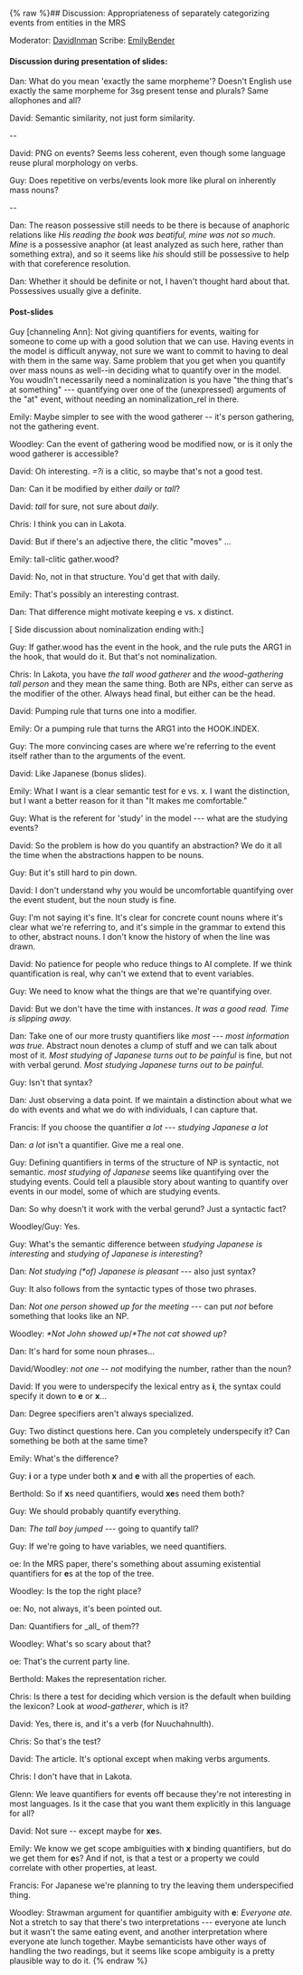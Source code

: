 {% raw %}## Discussion: Appropriateness of separately categorizing events from entities in the MRS

Moderator: [DavidInman](/DavidInman) Scribe: [EmilyBender](https://blog.inductorsoftware.com/docsproto/summits/EmilyBender)

#### Discussion during presentation of slides:

Dan: What do you mean 'exactly the same morpheme'? Doesn't English use
exactly the same morpheme for 3sg present tense and plurals? Same
allophones and all?

David: Semantic similarity, not just form similarity.

--

David: PNG on events? Seems less coherent, even though some language
reuse plural morphology on verbs.

Guy: Does repetitive on verbs/events look more like plural on inherently
mass nouns?

--

Dan: The reason possessive still needs to be there is because of
anaphoric relations like *His reading the book was beatiful, mine was
not so much*. *Mine* is a possessive anaphor (at least analyzed as such
here, rather than something extra), and so it seems like *his* should
still be possessive to help with that coreference resolution.

Dan: Whether it should be definite or not, I haven't thought hard about
that. Possessives usually give a definite.

#### Post-slides

Guy \[channeling Ann\]: Not giving quantifiers for events, waiting for
someone to come up with a good solution that we can use. Having events
in the model is difficult anyway, not sure we want to commit to having
to deal with them in the same way. Same problem that you get when you
quantify over mass nouns as well--in deciding what to quantify over in
the model. You woudln't necessarily need a nominalization is you have
"the thing that's at something" --- quantifying over one of the
(unexpressed) arguments of the "at" event, without needing an
nominalization\_rel in there.

Emily: Maybe simpler to see with the wood gatherer -- it's person
gathering, not the gathering event.

Woodley: Can the event of gathering wood be modified now, or is it only
the wood gatherer is accessible?

David: Oh interesting. *=?i* is a clitic, so maybe that's not a good
test.

Dan: Can it be modified by either *daily* or *tall*?

David: *tall* for sure, not sure about *daily*.

Chris: I think you can in Lakota.

David: But if there's an adjective there, the clitic "moves" ...

Emily: tall-clitic gather.wood?

David: No, not in that structure. You'd get that with daily.

Emily: That's possibly an interesting contrast.

Dan: That difference might motivate keeping e vs. x distinct.

\[ Side discussion about nominalization ending with:\]

Guy: If gather.wood has the event in the hook, and the rule puts the
ARG1 in the hook, that would do it. But that's not nominalization.

Chris: In Lakota, you have *the tall wood gatherer* and *the
wood-gathering tall person* and they mean the same thing. Both are NPs,
either can serve as the modifier of the other. Always head final, but
either can be the head.

David: Pumping rule that turns one into a modifier.

Emily: Or a pumping rule that turns the ARG1 into the HOOK.INDEX.

Guy: The more convincing cases are where we're referring to the event
itself rather than to the arguments of the event.

David: Like Japanese (bonus slides).

Emily: What I want is a clear semantic test for e vs. x. I want the
distinction, but I want a better reason for it than "It makes me
comfortable."

Guy: What is the referent for 'study' in the model --- what are the
studying events?

David: So the problem is how do you quantify an abstraction? We do it
all the time when the abstractions happen to be nouns.

Guy: But it's still hard to pin down.

David: I don't understand why you would be uncomfortable quantifying
over the event student, but the noun study is fine.

Guy: I'm not saying it's fine. It's clear for concrete count nouns where
it's clear what we're referring to, and it's simple in the grammar to
extend this to other, abstract nouns. I don't know the history of when
the line was drawn.

David: No patience for people who reduce things to AI complete. If we
think quantification is real, why can't we extend that to event
variables.

Guy: We need to know what the things are that we're quantifying over.

David: But we don't have the time with instances. *It was a good read.*
*Time is slipping away.*

Dan: Take one of our more trusty quantifiers like *most* --- *most
information was true*. Abstract noun denotes a clump of stuff and we can
talk about most of it. *Most studying of Japanese turns out to be
painful* is fine, but not with verbal gerund. *Most studying Japanese
turns out to be painful.*

Guy: Isn't that syntax?

Dan: Just observing a data point. If we maintain a distinction about
what we do with events and what we do with individuals, I can capture
that.

Francis: If you choose the quantifier *a lot* --- *studying Japanese a
lot*

Dan: *a lot* isn't a quantifier. Give me a real one.

Guy: Defining quantifiers in terms of the structure of NP is syntactic,
not semantic. *most studying of Japanese* seems like quantifying over
the studying events. Could tell a plausible story about wanting to
quantify over events in our model, some of which are studying events.

Dan: So why doesn't it work with the verbal gerund? Just a syntactic
fact?

Woodley/Guy: Yes.

Guy: What's the semantic difference between *studying Japanese is
interesting* and *studying of Japanese is interesting*?

Dan: *Not studying (\*of) Japanese is pleasant* --- also just syntax?

Guy: It also follows from the syntactic types of those two phrases.

Dan: *Not one person showed up for the meeting* --- can put *not* before
something that looks like an NP.

Woodley: *\*Not John showed up*/*\*The not cat showed up*?

Dan: It's hard for some noun phrases...

David/Woodley: *not one* -- *not* modifying the number, rather than the
noun?

David: If you were to underspecify the lexical entry as **i**, the
syntax could specify it down to **e** or **x**...

Dan: Degree specifiers aren't always specialized.

Guy: Two distinct questions here. Can you completely underspecify it?
Can something be both at the same time?

Emily: What's the difference?

Guy: **i** or a type under both **x** and **e** with all the properties
of each.

Berthold: So if **x**s need quantifiers, would **xe**s need them both?

Guy: We should probably quantify everything.

Dan: *The tall boy jumped* --- going to quantify tall?

Guy: If we're going to have variables, we need quantifiers.

oe: In the MRS paper, there's something about assuming existential
quantifiers for **e**s at the top of the tree.

Woodley: Is the top the right place?

oe: No, not always, it's been pointed out.

Dan: Quantifiers for \_all\_ of them??

Woodley: What's so scary about that?

oe: That's the current party line.

Berthold: Makes the representation richer.

Chris: Is there a test for deciding which version is the default when
building the lexicon? Look at *wood-gatherer*, which is it?

David: Yes, there is, and it's a verb (for Nuuchahnulth).

Chris: So that's the test?

David: The article. It's optional except when making verbs arguments.

Chris: I don't have that in Lakota.

Glenn: We leave quantifiers for events off because they're not
interesting in most languages. Is it the case that you want them
explicitly in this language for all?

David: Not sure -- except maybe for **xe**s.

Emily: We know we get scope ambiguities with **x** binding quantifiers,
but do we get them for **e**s? And if not, is that a test or a property
we could correlate with other properties, at least.

Francis: For Japanese we're planning to try the leaving them
underspecified thing.

Woodley: Strawman argument for quantifier ambiguity with **e**:
*Everyone ate.* Not a stretch to say that there's two interpretations
--- everyone ate lunch but it wasn't the same eating event, and another
interpretation where everyone ate lunch together. Maybe semanticists
have other ways of handling the two readings, but it seems like scope
ambiguity is a pretty plausible way to do it.
<update date omitted for speed>{% endraw %}